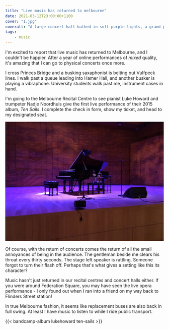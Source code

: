 ```yaml
---
title: "Live music has returned to melbourne"
date: 2021-03-12T23:00:00+1100
cover: "1.jpg"
coveralt: "A large concert hall bathed in soft purple lights, a grand piano and a couple of small brass horns sit in the middle of the stage"
tags:
    - music
---
```


I'm excited to report that live music has returned to Melbourne, and I couldn't be happier. After a year of online performances of _mixed_ quality, it's amazing that I can go to physical concerts once more.

I cross Princes Bridge and a busking saxaphonist is belting out Vulfpeck lines. I walk past a queue leading into Hamer Hall, and another busker is playing a vibraphone. University students walk past me, instrument cases in hand.

I'm going to the Melbourne Recital Centre to see pianist Luke Howard and trumpeter Nadje Noordhuis give the first live performance of their 2015 album, _Ten Sails_. I complete the check in form, show my ticket, and head to my designated seat.

![A large concert hall bathed in soft purple lights, a grand piano and a couple of small brass horns sit in the middle of the stage](./1.jpg)

Of course, with the return of concerts comes the return of all the small annoyances of being in the audience. The gentleman beside me clears his throat every thirty seconds. The stage left speaker is rattling. Someone forgot to turn their flash off. Perhaps that's what gives a setting like this its character?

Music hasn't just returned in our recital centres and concert halls either. If you were around Federation Square, you may have seen the live opera performance - I only found out when I ran into a friend on my way back to Flinders Street station!

In true Melbourne fashion, it seems like replacement buses are also back in full swing. At least I have music to listen to while I ride public transport.

{{< bandcamp-album lukehoward ten-sails >}}

